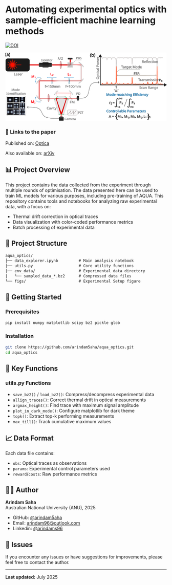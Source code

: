 # Automating experimental optics with sample-efficient machine learning methods

[![DOI](https://zenodo.org/badge/DOI/10.5281/zenodo.15800501.svg)](https://doi.org/10.5281/zenodo.15800501)

<img src="figs/fig_1.svg" width="800"/>

### 🔗 Links to the paper
Published on:
[Optica](https://doi.org/10.1364/OPTICA.562734)

Also available on:
[arXiv](https://arxiv.org/abs/2503.14260)

## 📊 Project Overview
This project contains the data collected from the experiment through multiple rounds of optimisation. The data presented here can be used to train ML models for various purposes, including pre-training of AQUA.
This repository contains tools and notebooks for analyzing raw experimental data, with a focus on:

- Thermal drift correction in optical traces
- Data visualization with color-coded performance metrics
- Batch processing of experimental data


## 📁 Project Structure

```text
aqua_optics/
├── data_explorer.ipynb         # Main analysis notebook
├── utils.py                    # Core utility functions
├── env_data/                   # Experimental data directory
|   └── sampled_data_*.bz2      # Compressed data files
└── figs/                       # Experimental Setup figure

```

## 🚀 Getting Started

### Prerequisites

```bash
pip install numpy matplotlib scipy bz2 pickle glob
```

### Installation

```bash
git clone https://github.com/arindam5aha/aqua_optics.git
cd aqua_optics
```

## 🔧 Key Functions

### utils.py Functions

- `save_bz2()` / `load_bz2()`: Compress/decompress experimental data
- `allign_traces()`: Correct thermal drift in optical measurements
- `argmax_height()`: Find trace with maximum signal amplitude
- `plot_in_dark_mode()`: Configure matplotlib for dark theme
- `topk()`: Extract top-k performing measurements
- `max_till()`: Track cumulative maximum values

## 📈 Data Format

Each data file contains:

- `obs`: Optical traces as observations
- `params`: Experimental control parameters used
- `reward`/`costs`: Raw performance metrics


## 👨‍💻 Author

**Arindam Saha**  
Australian National University (ANU), 2025

- GitHub: [@arindam5aha](https://github.com/arindam5aha)
- Email: <arindam96@outlook.com>
- Linkedin: [@arindams96](https://www.linkedin.com/in/arindams96/)

## 🐛 Issues

If you encounter any issues or have suggestions for improvements, please feel free to contact the author.

---

**Last updated:** July 2025

